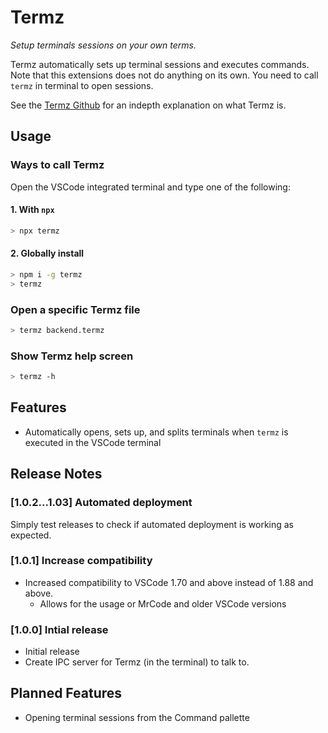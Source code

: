 # Termz

*Setup terminals sessions on your own terms.*

Termz automatically sets up terminal sessions and executes commands. Note that this extensions does not do anything on its own. 
You need to call `termz` in terminal to open sessions. 

See the [Termz Github](https://github.com/Rikthepixel/termz) for an indepth explanation on what Termz is.

## Usage

### Ways to call Termz

Open the VSCode integrated terminal and type one of the following:

#### 1. With `npx` 
```sh
> npx termz
```

#### 2. Globally install
```sh
> npm i -g termz
> termz
```

### Open a specific Termz file

```sh
> termz backend.termz
```

### Show Termz help screen

```sh
> termz -h
```

## Features

- Automatically opens, sets up, and splits terminals when `termz` is executed in the VSCode terminal

## Release Notes

### [1.0.2...1.03] Automated deployment

Simply test releases to check if automated deployment is working as expected.

### [1.0.1] Increase compatibility

- Increased compatibility to VSCode 1.70 and above instead of 1.88 and above.
  - Allows for the usage or MrCode and older VSCode versions

### [1.0.0] Intial release

- Initial release
- Create IPC server for Termz (in the terminal) to talk to.

## Planned Features

- Opening terminal sessions from the Command pallette